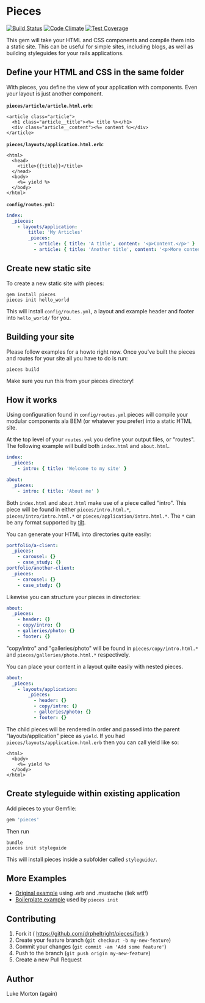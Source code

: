 # Pieces

[![Build Status](https://travis-ci.org/drpheltright/pieces.svg)](https://travis-ci.org/drpheltright/pieces)
[![Code Climate](https://codeclimate.com/github/drpheltright/pieces/badges/gpa.svg)](https://codeclimate.com/github/drpheltright/pieces)
[![Test Coverage](https://codeclimate.com/github/drpheltright/pieces/badges/coverage.svg)](https://codeclimate.com/github/drpheltright/pieces/coverage)

This gem will take your HTML and CSS components and compile them into a static
site. This can be useful for simple sites, including blogs, as well as building
styleguides for your rails applications.

## Define your HTML and CSS in the same folder

With pieces, you define the view of your application with components. Even
your layout is just another component.

**`pieces/article/article.html.erb`:**

``` erb
<article class="article">
  <h1 class="article__title"><%= title %></h1>
  <div class="article__content"><%= content %></div>
</article>
```

**`pieces/layouts/application.html.erb`:**

``` erb
<html>
  <head>
    <title>{{title}}</title>
  </head>
  <body>
    <%= yield %>
  </body>
</html>
```

**`config/routes.yml`:**

``` yml
index:
  _pieces:
    - layouts/application:
        title: 'My Articles'
        _pieces:
          - article: { title: 'A title', content: '<p>Content.</p>' }
          - article: { title: 'Another title', content: '<p>More content.</p>' }
```

## Create new static site

To create a new static site with pieces:

```
gem install pieces
pieces init hello_world
```

This will install `config/routes.yml`, a layout and example header and footer
into `hello_world/` for you.

## Building your site

Please follow examples for a howto right now. Once you've built the pieces
and routes for your site all you have to do is run:

```
pieces build
```

Make sure you run this from your pieces directory!

## How it works

Using configuration found in `config/routes.yml` pieces will compile your
modular components ala BEM (or whatever you prefer) into a static HTML site.

At the top level of your `routes.yml` you define your output files, or "routes".
The following example will build both `index.html` and `about.html`.

``` yml
index:
  _pieces:
    - intro: { title: 'Welcome to my site' }

about:
  _pieces:
    - intro: { title: 'About me' }
```

Both `index.html` and `about.html` make use of a piece called "intro". This
piece will be found in either `pieces/intro.html.*`, `pieces/intro/intro.html.*`
or `pieces/application/intro.html.*`. The `*` can be any format supported by
[tilt](https://github.com/rtomayko/tilt).

You can generate your HTML into directories quite easily:

``` yml
portfolio/a-client:
  _pieces:
    - carousel: {}
    - case_study: {}
portfolio/another-client:
  _pieces:
    - carousel: {}
    - case_study: {}
```

Likewise you can structure your pieces in directories:

``` yml
about:
  _pieces:
    - header: {}
    - copy/intro: {}
    - galleries/photo: {}
    - footer: {}
```

"copy/intro" and "galleries/photo" will be found in `pieces/copy/intro.html.*`
and `pieces/galleries/photo.html.*` respectively.

You can place your content in a layout quite easily with nested pieces.

``` yml
about:
  _pieces:
    - layouts/application:
        _pieces:
          - header: {}
          - copy/intro: {}
          - galleries/photo: {}
          - footer: {}
```

The child pieces will be rendered in order and passed into the parent
"layouts/application" piece as `yield`. If you had
`pieces/layouts/application.html.erb` then you can call yield like so:

``` erb
<html>
  <body>
    <%= yield %>
  </body>
</html>
```

## Create styleguide within existing application

Add pieces to your Gemfile:

```ruby
gem 'pieces'
```

Then run

```
bundle
pieces init styleguide
```

This will install pieces inside a subfolder called `styleguide/`.

## More Examples

 - [Original example][original] using .erb and .mustache (liek wtf!)
 - [Boilerplate example][boilerplate] used by `pieces init`

[original]: https://github.com/drpheltright/pieces/tree/master/examples/original
[boilerplate]: https://github.com/drpheltright/pieces/tree/master/examples/boilerplate

## Contributing

1. Fork it ( https://github.com/drpheltright/pieces/fork )
2. Create your feature branch (`git checkout -b my-new-feature`)
3. Commit your changes (`git commit -am 'Add some feature'`)
4. Push to the branch (`git push origin my-new-feature`)
5. Create a new Pull Request

## Author

Luke Morton (again)
